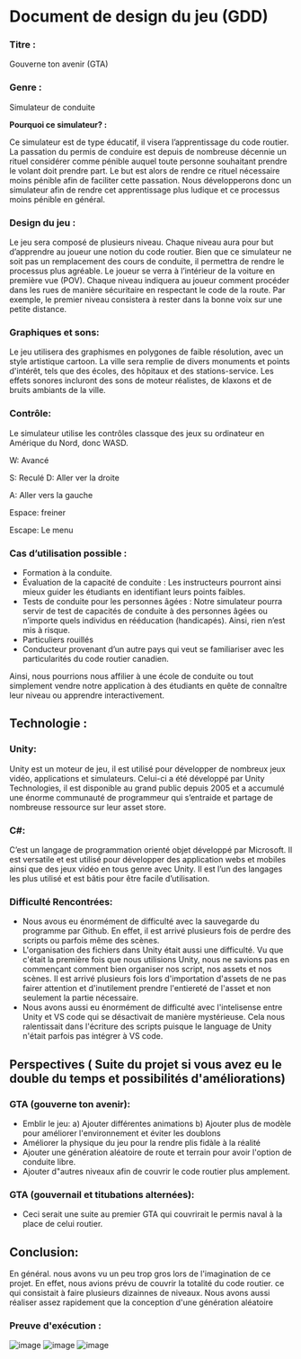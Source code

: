 # **Document de design du jeu (GDD)**

### **Titre :**

Gouverne ton avenir (GTA)

### **Genre :**

Simulateur de conduite

 **Pourquoi ce simulateur? :**

Ce simulateur est de type éducatif, il visera l’apprentissage du code routier. La passation du permis de conduire est depuis de nombreuse décennie un rituel considérer comme pénible auquel toute personne souhaitant prendre le volant doit prendre part. Le but est alors de rendre ce rituel nécessaire moins pénible afin de faciliter cette passation. Nous développerons donc un simulateur afin de rendre cet apprentissage plus ludique et ce processus moins pénible en général.

### **Design du jeu :**

Le jeu sera composé de plusieurs niveau. Chaque niveau aura pour but d’apprendre au joueur une notion du code routier. Bien que ce simulateur ne soit pas un remplacement des cours de conduite, il permettra de rendre le processus plus agréable. Le joueur se verra à l’intérieur de la voiture en première vue (POV). Chaque niveau indiquera au joueur comment procéder dans les rues de manière sécuritaire en respectant le code de la route. Par exemple, le premier niveau consistera à rester dans la bonne voix sur une petite distance.

### **Graphiques et sons:**

Le jeu utilisera des graphismes en polygones de faible résolution, avec un style artistique cartoon. La ville sera remplie de divers monuments et points d'intérêt, tels que des écoles, des hôpitaux et des stations-service. Les effets sonores incluront des sons de moteur réalistes, de klaxons et de bruits ambiants de la ville.

### **Contrôle:**

Le simulateur utilise les contrôles classque des jeux su ordinateur en Amérique du Nord, donc WASD.

W: Avancé

S: Reculé
D: Aller ver la droite

A: Aller vers la gauche

Espace: freiner 

Escape: Le menu


### **Cas d’utilisation possible :**

-	Formation à la conduite.
-	Évaluation de la capacité de conduite : Les instructeurs pourront ainsi mieux guider les étudiants en identifiant leurs points faibles.
-	Tests de conduite pour les personnes âgées : Notre simulateur pourra servir de test de capacités de conduite à des personnes âgées ou n’importe quels individus en rééducation (handicapés). Ainsi, rien n’est mis à risque.
-	Particuliers rouillés
-	Conducteur provenant d’un autre pays qui veut se familiariser avec les particularités du code routier canadien.

Ainsi, nous pourrions nous affilier à une école de conduite ou tout simplement vendre notre application à des étudiants en quête de connaître leur niveau ou apprendre interactivement.


## **Technologie :**

### **Unity:**

Unity est un moteur de jeu, il est utilisé pour développer de nombreux jeux vidéo, applications et simulateurs. Celui-ci a été développé par Unity Technologies, il est disponible au grand public depuis 2005 et a accumulé une énorme communauté de programmeur qui s’entraide et partage de nombreuse ressource sur leur asset store.

### **C#:**

C’est un langage de programmation orienté objet développé par Microsoft. Il est versatile et est utilisé pour développer des application webs et mobiles ainsi que des jeux vidéo en tous genre avec Unity. Il est l’un des langages les plus utilisé et est bâtis pour être facile d’utilisation.


### **Difficulté Rencontrées:**

- Nous avous eu énormément de difficulté avec la sauvegarde du programme par Github. En effet, il est arrivé plusieurs fois de perdre des scripts ou parfois même des scènes.
- L'organisation des fichiers dans Unity était aussi une difficulté. Vu que c'était la première fois que nous utilisions Unity, nous ne savions pas en commençant comment bien organiser nos script, nos assets et nos scènes. Il est arrivé plusieurs fois lors d'importation d'assets de ne pas fairer attention et d'inutilement prendre l'entiereté de l'asset et non seulement la partie nécessaire.
- Nous avons aussi eu énormément de difficulté avec l'intelisense entre Unity et VS code qui se désactivait de manière mystérieuse. Cela nous ralentissait dans l'écriture des scripts puisque le language de Unity n'était parfois pas intégrer à VS code.

## **Perspectives ( Suite du projet si vous avez eu le double du temps et possibilités d'améliorations)**

### **GTA (gouverne ton avenir):**
- Emblir le jeu:
a) Ajouter différentes animations
b) Ajouter plus de modèle pour améliorer l'environnement et éviter les doublons
- Améliorer la physique du jeu pour la rendre plis fidàle à la réalité
- Ajouter une génération aléatoire de route et terrain pour avoir l'option de conduite libre.
- Ajouter d"autres niveaux afin de couvrir le code routier plus amplement.

### **GTA (gouvernail et titubations alternées):**
- Ceci serait une suite au premier GTA qui couvrirait le permis naval à la place de celui routier.

## **Conclusion:**

En général. nous avons vu un peu trop gros lors de l'imagination de ce projet. En effet, nous avions prévu de couvrir la totalité du code routier. ce qui consistait à faire plusieurs dizainnes de niveaux. Nous avons aussi réaliser assez rapidement que la conception d'une génération aléatoire 

### **Preuve d'exécution :**

![image](https://github.com/OGPNAVYSEALS/H23-GTA/assets/123408866/488bee8c-a11b-4c3c-a62b-8ab63cedcc6a)
![image](https://github.com/OGPNAVYSEALS/H23-GTA/assets/123408866/3cd15ea7-ccd0-4f53-9748-66800b73b39a)
![image](https://github.com/OGPNAVYSEALS/H23-GTA/assets/123408866/34793834-b79e-4da4-a36d-0c2f740a9b89)

